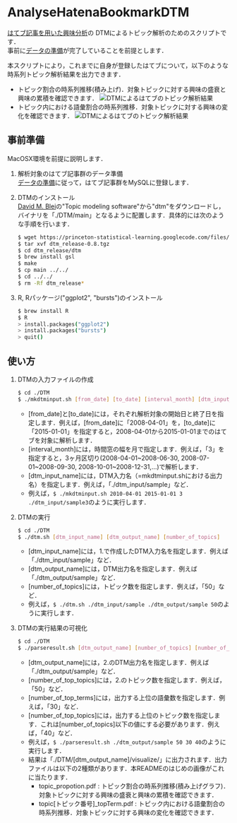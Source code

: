 AnalyseHatenaBookmarkDTM
========================

[はてブ記事を用いた興味分析](http://d.hatena.ne.jp/ni66ling/20141223/1419323806 "はてブ記事を用いた興味分析")の
DTMによるトピック解析のためのスクリプトです．  
事前に[データの準備](https://github.com/KenshoFujisaki/CreateHatenaBookmarkLogDB "データ準備")が完了していることを前提とします．

本スクリプトにより，これまでに自身が登録したはてブについて，以下のような時系列トピック解析結果を出力できます．
+ トピック割合の時系列推移(積み上げ)．対象トピックに対する興味の盛衰と興味の累積を確認できます．
    ![DTMによるはてブのトピック解析結果](http://f.st-hatena.com/images/fotolife/n/ni66ling/20150125/20150125160625.png)
+ トピック内における語彙割合の時系列推移．対象トピックに対する興味の変化を確認できます．
    ![DTMによるはてブのトピック解析結果](http://f.st-hatena.com/images/fotolife/n/ni66ling/20150125/20150125160624.png)  

## 事前準備
MacOSX環境を前提に説明します．

1. 解析対象のはてブ記事群のデータ準備  
[データの準備](https://github.com/KenshoFujisaki/CreateHatenaBookmarkLogDB "データ準備")に従って，はてブ記事群をMySQLに登録します．

2. DTMのインストール  
[David M. Blei](http://www.cs.princeton.edu/~blei/topicmodeling.html "David M. Blei")の"Topic modeling software"から"dtm"をダウンロードし，バイナリを「./DTM/main」となるように配置します．具体的には次のような手順を行います．
    ```sh
    $ wget https://princeton-statistical-learning.googlecode.com/files/dtm_release-0.8.tgz
    $ tar xvf dtm_release-0.8.tgz
    $ cd dtm_release/dtm
    $ brew install gsl
    $ make
    $ cp main ../../
    $ cd ../../
    $ rm -Rf dtm_release*
    ```

3. R, Rパッケージ("ggplot2", "bursts")のインストール
    ```sh
    $ brew install R
    $ R
    > install.packages("ggplot2")
    > install.packages("bursts")
    > quit()
    ```

## 使い方
1. DTMの入力ファイルの作成
    ```sh
    $ cd ./DTM
    $ ./mkdtminput.sh [from_date] [to_date] [interval_month] [dtm_input_name]
    ```
    + [from_date]と[to_date]には，それぞれ解析対象の開始日と終了日を指定します．例えば，[from_date]に「2008-04-01」を，[to_date]に「2015-01-01」を指定すると，2008-04-01から2015-01-01までのはてブを対象に解析します．  
    + [interval_month]には，時間窓の幅を月で指定します．例えば，「3」を指定すると，3ヶ月区切り(2008-04-01~2008-06-30, 2008-07-01~2008-09-30, 2008-10-01~2008-12-31,...)で解析します．  
    + [dtm_input_name]には，DTM入力名（=mkdtminput.shにおける出力名）を指定します．例えば，「./dtm_input/sample」など．  
    + 例えば，`$ ./mkdtminput.sh 2010-04-01 2015-01-01 3 ./dtm_input/sample3`のように実行します．

2. DTMの実行
    ```sh
    $ cd ./DTM
    $ ./dtm.sh [dtm_input_name] [dtm_output_name] [number_of_topics]
    ```
    + [dtm_input_name]には，1.で作成したDTM入力名を指定します．例えば「./dtm_input/sample」など．  
    + [dtm_output_name]には，DTM出力名を指定します．例えば「./dtm_output/sample」など．  
    + [number_of_topics]には，トピック数を指定します．例えば，「50」など．  
    + 例えば，`$ ./dtm.sh ./dtm_input/sample ./dtm_output/sample 50`のように実行します．

3. DTMの実行結果の可視化
   ```sh
   $ cd ./DTM
   $ ./parseresult.sh [dtm_output_name] [number_of_topics] [number_of_top_terms] [number_of_top_topics]
   ```
   + [dtm_output_name]には，2.のDTM出力名を指定します．例えば「./dtm_output/sample」など．  
   + [number_of_top_topics]には，2.のトピック数を指定します．例えば，「50」など．  
   + [number_of_top_terms]には，出力する上位の語彙数を指定します．例えば，「30」など．  
   + [number_of_top_topics]には，出力する上位のトピック数を指定します．これは[number_of_topics]以下の値にする必要があります．例えば，「40」など．  
   + 例えば，`$ ./parseresult.sh ./dtm_output/sample 50 30 40`のように実行します．  
   + 結果は「./DTM/[dtm_output_name]/visualize/」に出力されます．出力ファイルは以下の2種類があります．本READMEのはじめの画像がこれに当たります．  
       + topic_propotion.pdf : トピック割合の時系列推移(積み上げグラフ)．対象トピックに対する興味の盛衰と興味の累積を確認できます．
       + topic[トピック番号]_topTerm.pdf : トピック内における語彙割合の時系列推移．対象トピックに対する興味の変化を確認できます．
